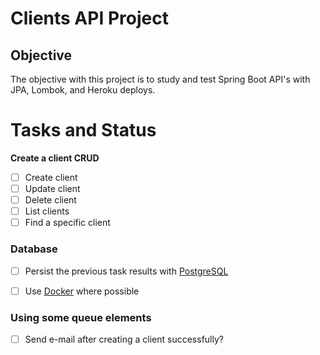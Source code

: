 # Clients API Project 

## Objective

The objective with this project is to study and test Spring Boot API's with JPA, Lombok, and Heroku deploys.

# Tasks and Status

**Create a client CRUD**
- [ ] Create client
- [ ] Update client
- [ ] Delete client
- [ ] List clients
- [ ] Find a specific client

### Database 
- [ ] Persist the previous task results with [PostgreSQL](https://github.com/postrgres)
- [ ] Use [Docker](https://github.com/docker) where possible


### Using some queue elements
- [ ] Send e-mail after creating a client successfully?